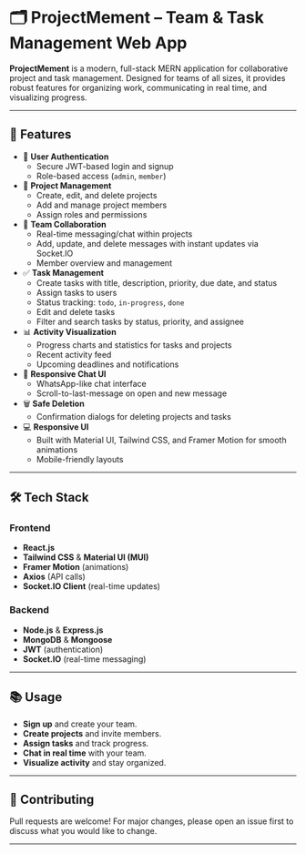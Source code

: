 # 🗂️ ProjectMement – Team & Task Management Web App

**ProjectMement** is a modern, full-stack MERN application for collaborative project and task management. Designed for teams of all sizes, it provides robust features for organizing work, communicating in real time, and visualizing progress.

---

## 🚀 Features

- 🔐 **User Authentication**
  - Secure JWT-based login and signup
  - Role-based access (`admin`, `member`)
- 📁 **Project Management**
  - Create, edit, and delete projects
  - Add and manage project members
  - Assign roles and permissions
- 👥 **Team Collaboration**
  - Real-time messaging/chat within projects
  - Add, update, and delete messages with instant updates via Socket.IO
  - Member overview and management
- ✅ **Task Management**
  - Create tasks with title, description, priority, due date, and status
  - Assign tasks to users
  - Status tracking: `todo`, `in-progress`, `done`
  - Edit and delete tasks
  - Filter and search tasks by status, priority, and assignee
- 📊 **Activity Visualization**
  - Progress charts and statistics for tasks and projects
  - Recent activity feed
  - Upcoming deadlines and notifications
- 💬 **Responsive Chat UI**
  - WhatsApp-like chat interface
  - Scroll-to-last-message on open and new message
- 🗑️ **Safe Deletion**
  - Confirmation dialogs for deleting projects and tasks
- 💻 **Responsive UI**
  - Built with Material UI, Tailwind CSS, and Framer Motion for smooth animations
  - Mobile-friendly layouts

---

## 🛠️ Tech Stack

### Frontend
- **React.js**
- **Tailwind CSS** & **Material UI (MUI)**
- **Framer Motion** (animations)
- **Axios** (API calls)
- **Socket.IO Client** (real-time updates)

### Backend
- **Node.js** & **Express.js**
- **MongoDB** & **Mongoose**
- **JWT** (authentication)
- **Socket.IO** (real-time messaging)

---

## 📚 Usage

- **Sign up** and create your team.
- **Create projects** and invite members.
- **Assign tasks** and track progress.
- **Chat in real time** with your team.
- **Visualize activity** and stay organized.

---

## 🤝 Contributing

Pull requests are welcome! For major changes, please open an issue first to discuss what you would like to change.

---




